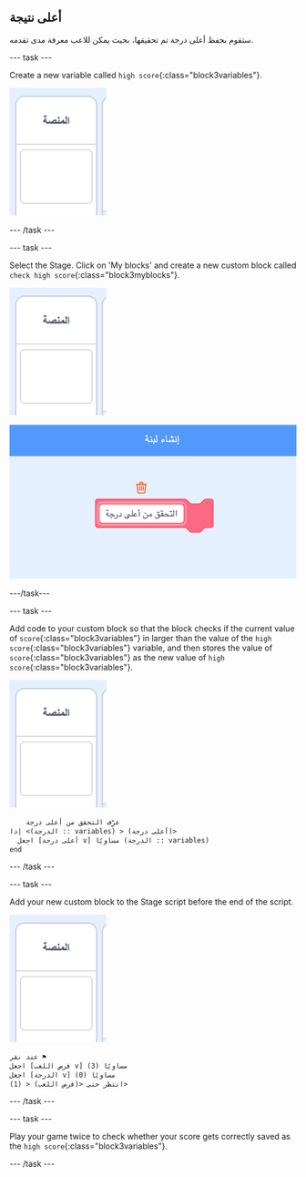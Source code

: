 ## أعلى نتيجة

ستقوم بحفظ أعلى درجة تم تحقيقها، بحيث يمكن للاعب معرفة مدى تقدمه.

\--- task \---

Create a new variable called `high score`{:class="block3variables"}.

![Stage sprite](images/stage-sprite.png)

\--- /task \---

\--- task \---

Select the Stage. Click on 'My blocks' and create a new custom block called `check high score`{:class="block3myblocks"}.

![Stage sprite](images/stage-sprite.png)

![screenshot](images/dots-custom-1.png)

\---/task\---

\--- task \---

Add code to your custom block so that the block checks if the current value of `score`{:class="block3variables"} in larger than the value of the `high score`{:class="block3variables"} variable, and then stores the value of `score`{:class="block3variables"} as the new value of `high score`{:class="block3variables"}.

![Stage sprite](images/stage-sprite.png)

```blocks3
    عرِّف التحقق من أعلى درجة
إذا <(الدرجة :: variables) > (أعلى درجة)> 
  اجعل [أعلى درجة v] مساويًا (الدرجة :: variables)
end
```

\--- /task \---

\--- task \---

Add your new custom block to the Stage script before the end of the script.

![Stage sprite](images/stage-sprite.png)

```blocks3
عند نقر ⚑
اجعل [فرص اللعب v] مساويًا (3)
اجعل [الدرجة v] مساويًا (0)
انتظر حتى <(فرص اللعب) < (1)>
```

\--- /task \---

\--- task \---

Play your game twice to check whether your score gets correctly saved as the `high score`{:class="block3variables"}.

\--- /task \---